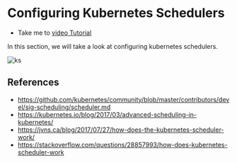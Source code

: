 # Configuring Kubernetes Schedulers
  - Take me to [video Tutorial](https://kodekloud.com/topic/configuring-kubernetes-scheduler/)
  
In this section, we will take a look at configuring kubernetes schedulers.

![ks](ks.PNG)

## References
- https://github.com/kubernetes/community/blob/master/contributors/devel/sig-scheduling/scheduler.md
- https://kubernetes.io/blog/2017/03/advanced-scheduling-in-kubernetes/
- https://jvns.ca/blog/2017/07/27/how-does-the-kubernetes-scheduler-work/
- https://stackoverflow.com/questions/28857993/how-does-kubernetes-scheduler-work

